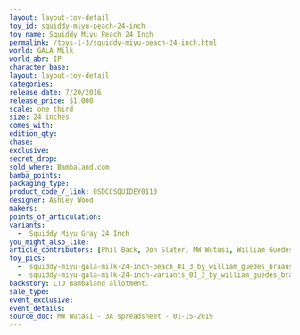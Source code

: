 ```yaml
---
layout: layout-toy-detail 
toy_id: squiddy-miyu-peach-24-inch
toy_name: Squiddy Miyu Peach 24 Inch
permalink: /toys-1-3/squiddy-miyu-peach-24-inch.html
world: GALA Milk
world_abr: IP
character_base: 
layout: layout-toy-detail
categories: 
release_date: 7/20/2016
release_price: $1,000 
scale: one third
size: 24 inches
comes_with: 
edition_qty: 
chase: 
exclusive: 
secret_drop: 
sold_where: Bambaland.com
bamba_points: 
packaging_type: 
product_code_/_link: 0SDCCSQUIDEY0110
designer: Ashley Wood
makers: 
points_of_articulation: 
variants: 
  -  Squiddy Miyu Gray 24 Inch
you_might_also_like: 
article_contributors: [Phil Back, Don Slater, MW Wutasi, William Guedes]
toy_pics: 
  -  squiddy-miyu-gala-milk-24-inch-peach_01_3_by_william_guedes_braaus_on_instagram.jpg
  -  squiddy-miyu-gala-milk-24-inch-variants_01_3_by_william_guedes_braaus_on_instagram.jpg
backstory: LTD Bambaland allotment.
sale_type: 
event_exclusive: 
event_details: 
source_doc: MW Wutasi - 3A spreadsheet - 01-15-2019
---
```

